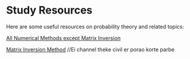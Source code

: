 # Study Resources

Here are some useful resources on probability theory and related topics:

[All Numerical Methods except Matrix Inversion](https://youtube.com/playlist?list=PLU6SqdYcYsfIk1VhXxIYNPFU67ym6gae8&si=b186VioXusNU9t6c)

[Matrix Inversion Method](https://youtu.be/B9Z2e9LSuNw?si=tPMCrtXLwaPYDT01) //Ei channel theke civil er porao korte parbe
